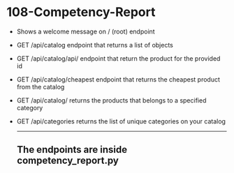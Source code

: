 # 108-Competency-Report

- Shows a welcome message on / (root) endpoint
- GET /api/catalog endpoint that returns a list of objects
- GET /api/catalog/api/<id> endpoint that return the product for the provided id
- GET /api/catalog/cheapest endpoint that returns the cheapest product from the catalog
- GET /api/catalog/<category> returns the products that belongs to a specified category
- GET /api/categories returns the list of unique categories on your catalog

  ---
  
  ## The endpoints are inside competency_report.py

